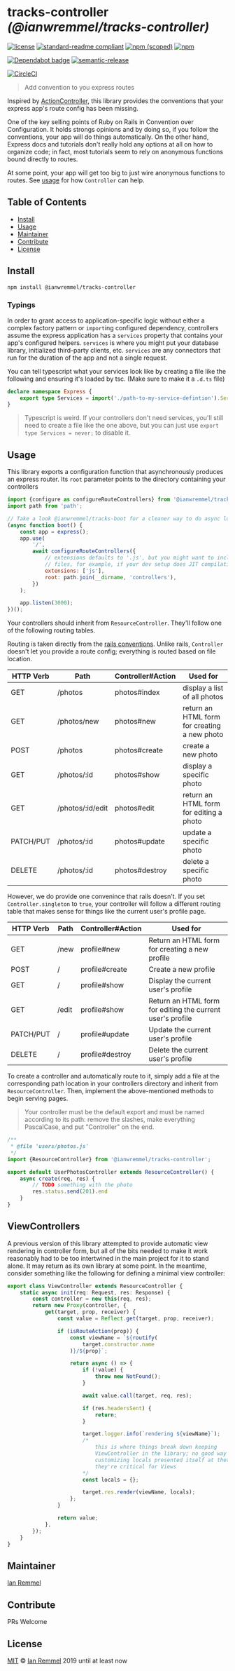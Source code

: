 # tracks-controller _(@ianwremmel/tracks-controller)_

<!-- (optional) Put banner here -->

<!-- PROJ: Badges Start -->

[![license](https://img.shields.io/github/license/ianwremmel/tracks-controller.svg)](https://github.com/ianwremmel/tracks-controller/blob/master/LICENSE)
[![standard-readme compliant](https://img.shields.io/badge/readme%20style-standard-brightgreen.svg?style=flat-square)](https://github.com/RichardLitt/standard-readme)
[![npm (scoped)](https://img.shields.io/npm/v/@ianwremmel/tracks-controller.svg)](https://www.npmjs.com/package/@ianwremmel/tracks-controller)
[![npm](https://img.shields.io/npm/dm/@ianwremmel/tracks-controller.svg)](https://www.npmjs.com/package/@ianwremmel/tracks-controller)

[![Dependabot badge](https://img.shields.io/badge/Dependabot-active-brightgreen.svg)](https://dependabot.com/)
[![semantic-release](https://img.shields.io/badge/%20%20%F0%9F%93%A6%F0%9F%9A%80-semantic--release-e10079.svg)](https://github.com/semantic-release/semantic-release)

[![CircleCI](https://circleci.com/gh/ianwremmel/tracks-controller.svg?style=svg)](https://circleci.com/gh/ianwremmel/tracks-controller)

<!-- PROJ: Badges End -->

> Add convention to you express routes

Inspired by
[ActionController](https://guides.rubyonrails.org/action_controller_overview.html),
this library provides the conventions that your express app's route config has
been missing.

One of the key selling points of Ruby on Rails in Convention over Configuration.
It holds strongs opinions and by doing so, if you follow the conventions, your
app will do things automatically. On the other hand, Express docs and tutorials
don't really hold any options at all on how to organize code; in fact, most
tutorials seem to rely on anonymous functions bound directly to routes.

At some point, your app will get too big to just wire anonymous functions to
routes. See [usage](#usage) for how `Controller` can help.

## Table of Contents

<!-- toc -->

-   [Install](#install)
-   [Usage](#usage)
-   [Maintainer](#maintainer)
-   [Contribute](#contribute)
-   [License](#license)

<!-- tocstop -->

## Install

```bash
npm install @ianwremmel/tracks-controller
```

### Typings

In order to grant access to application-specific logic without either a complex
factory pattern or `import`ing configured dependency, controllers assume the
express application has a `services` property that contains your app's
configured helpers. `services` is where you might put your database library,
initialized third-party clients, etc. `services` are any connectors that run for
the duration of the app and not a single request.

You can tell typescript what your services look like by creating a file like the
following and ensuring it's loaded by tsc. (Make sure to make it a `.d.ts` file)

```ts
declare namespace Express {
    export type Services = import('./path-to-my-service-defintion').Services;
}
```

> Typescript is weird. If your controllers don't need services, you'll still
> need to create a file like the one above, but you can just use
> `export type Services = never;` to disable it.

## Usage

This library exports a configuration function that asynchronously produces an
express router. Its `root` parameter points to the directory containing your
controllers

```js
import {configure as configureRouteControllers} from '@ianwremmel/tracks-controller';
import path from 'path';

// Take a look @ianwremmel/tracks-boot for a cleaner way to do async loading
(async function boot() {
    const app = express();
    app.use(
        '/',
        await configureRouteControllers({
            // extensions defaults to '.js', but you might want to incldue '.ts'
            // files, for example, if your dev setup does JIT compilation
            extensions: ['js'],
            root: path.join(__dirname, 'controllers'),
        })
    );

    app.listen(3000);
})();
```

Your controllers should inherit from `ResourceController`. They'll follow one of
the following routing tables.

Routing is taken directly from the
[rails conventions](https://guides.rubyonrails.org/routing.html#crud-verbs-and-actions).
Unlike rails, `Controller` doesn't let you provide a route config; everything is
routed based on file location.

| HTTP Verb | Path             | Controller#Action | Used for                                     |
| --------- | ---------------- | ----------------- | -------------------------------------------- |
| GET       | /photos          | photos#index      | display a list of all photos                 |
| GET       | /photos/new      | photos#new        | return an HTML form for creating a new photo |
| POST      | /photos          | photos#create     | create a new photo                           |
| GET       | /photos/:id      | photos#show       | display a specific photo                     |
| GET       | /photos/:id/edit | photos#edit       | return an HTML form for editing a photo      |
| PATCH/PUT | /photos/:id      | photos#update     | update a specific photo                      |
| DELETE    | /photos/:id      | photos#destroy    | delete a specific photo                      |

However, we do provide one convenince that rails doesn't. If you set
`Controller.singleton` to `true`, your controller will follow a different
routing table that makes sense for things like the current user's profile page.

| HTTP Verb | Path  | Controller#Action | Used for                                                   |
| --------- | ----- | ----------------- | ---------------------------------------------------------- |
| GET       | /new  | profile#new       | Return an HTML form for creating a new profile             |
| POST      | /     | profile#create    | Create a new profile                                       |
| GET       | /     | profile#show      | Display the current user's profile                         |
| GET       | /edit | profile#show      | Return an HTML form for editing the current user's profile |
| PATCH/PUT | /     | profile#update    | Update the current user's profile                          |
| DELETE    | /     | profile#destroy   | Delete the current user's profile                          |

To create a controller and automatically route to it, simply add a file at the
corresponding path location in your controllers directory and inherit from
`ResourceController`. Then, implement the above-mentioned methods to begin
serving pages.

> Your controller must be the default export and must be named according to its
> path: remove the slashes, make everything PascalCase, and put "Controller" on
> the end.

```js
/**
 * @file 'users/photos.js'
 */
import {ResourceController} from '@ianwremmel/tracks-controller';

export default UserPhotosController extends ResourceController() {
    async create(req, res) {
        // TODO something with the photo
        res.status.send(201).end
    }
}
```

## ViewControllers

A previous version of this library attempted to provide automatic view rendering
in controller form, but all of the bits needed to make it work reasonably had to
be too intertwined in the main project for it to stand alone. It may return as
its own library at some point. In the meantime, consider something like the
following for defining a minimal view controller:

```ts
export class ViewController extends ResourceController {
    static async init(req: Request, res: Response) {
        const controller = new this(req, res);
        return new Proxy(controller, {
            get(target, prop, receiver) {
                const value = Reflect.get(target, prop, receiver);

                if (isRouteAction(prop)) {
                    const viewName = `${routify(
                        target.constructor.name
                    )}/${prop}`;

                    return async () => {
                        if (!value) {
                            throw new NotFound();
                        }

                        await value.call(target, req, res);

                        if (res.headersSent) {
                            return;
                        }

                        target.logger.info(`rendering ${viewName}`);
                        /*
                            this is where things break down keeping
                            ViewController in the library; no good way of
                            customizing locals presented itself at thetime and
                            they're critical for Views
                        */
                        const locals = {};

                        target.res.render(viewName, locals);
                    };
                }

                return value;
            },
        });
    }
}
```

## Maintainer

[Ian Remmel](https://github.com/ianwremmel)

## Contribute

PRs Welcome

## License

[MIT](LICENSE) &copy; [Ian Remmel](https://github.com/ianwremmel) 2019 until at
least now
